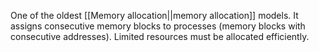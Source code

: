 One of the oldest [[Memory allocation||memory allocation]] models. It assigns consecutive memory blocks to processes (memory blocks with consecutive addresses). Limited resources must be allocated efficiently.